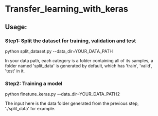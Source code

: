 # Transfer_learning_with_keras

## Usage:

### Step1: Split the dataset for training, validation and test

python split_dataset.py --data_dir=YOUR_DATA_PATH

In your data path, each category is a folder containing all of its samples, a folder named 'split_data' is generated by default, which has 'train', 'valid', 'test' in it.

### Step2: Training a model

python finetune_keras.py --data_dir=YOUR_DATA_PATH2

The input here is the data folder generated from the previous step, './split_data' for example.
